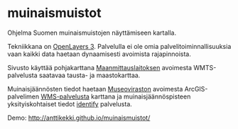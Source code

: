 # muinaismuistot
Ohjelma Suomen muinaismuistojen näyttämiseen kartalla.

Tekniikkana on [OpenLayers 3](http://openlayers.org/). Palvelulla ei ole omia palvelitoiminnallisuuksia vaan kaikki data haetaan dynaamisesti avoimista rajapinnoista.

Sivusto käyttää pohjakarttana [Maanmittauslaitoksen](http://www.maanmittauslaitos.fi/aineistot-palvelut/rajapintapalvelut/paikkatiedon-palvelualustan-pilotti) avoimesta WMTS-palvelusta saatavaa tausta- ja maastokarttaa.

Muinaisjäännösten tiedot haetaan [Museoviraston](http://kartta.nba.fi/arcgis/rest/services/WMS/MVWMS/MapServer) avoimesta ArcGIS-palvelimen [WMS-palvelusta](http://kartta.nba.fi/arcgis/rest/services/WMS/MVWMS/MapServer/export?bbox=370057.1124662436,7303836.785799463,370265.22983375605,7303945.555638879) karttana ja muinaisjäännöspisteen yksityiskohtaiset tiedot [identify](http://kartta.nba.fi/arcgis/rest/services/WMS/MVWMS/MapServer/identify) palvelusta.

Demo: http://anttikekki.github.io/muinaismuistot/
